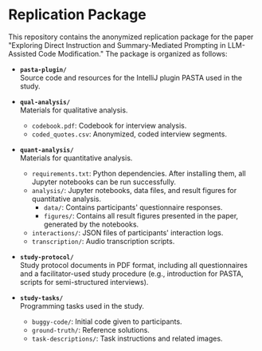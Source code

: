 # Replication Package

This repository contains the anonymized replication package for the paper "Exploring Direct Instruction and Summary-Mediated Prompting in LLM-Assisted Code Modification." The package is organized as follows:

- **`pasta-plugin/`**  
  Source code and resources for the IntelliJ plugin PASTA used in the study.  

- **`qual-analysis/`**  
  Materials for qualitative analysis.  
  - `codebook.pdf`: Codebook for interview analysis.
  - `coded_quotes.csv`: Anonymized, coded interview segments.

- **`quant-analysis/`**  
  Materials for quantitative analysis.  
  - `requirements.txt`: Python dependencies. After installing them, all Jupyter notebooks can be run successfully.
  - `analysis/`: Jupyter notebooks, data files, and result figures for quantitative analysis.
    - `data/`: Contains participants' questionnaire responses.
    - `figures/`: Contains all result figures presented in the paper, generated by the notebooks.
  - `interactions/`: JSON files of participants' interaction logs.
  - `transcription/`: Audio transcription scripts.

- **`study-protocol/`**  
  Study protocol documents in PDF format, including all questionnaires and a facilitator-used study procedure (e.g., introduction for PASTA, scripts for semi-structured interviews).

- **`study-tasks/`**  
  Programming tasks used in the study.  
  - `buggy-code/`: Initial code given to participants.
  - `ground-truth/`: Reference solutions.
  - `task-descriptions/`: Task instructions and related images.
